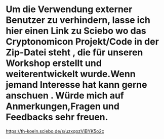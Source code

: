 
<h1>Um die Verwendung externer Benutzer zu verhindern, lasse  ich hier einen Link zu Sciebo wo das Cryptonomicon Projekt/Code in der Zip-Datei steht , die für unseren Workshop erstellt und weiterentwickelt wurde.Wenn jemand Interesse hat kann gerne anschuen . Würde mich auf Anmerkungen,Fragen und Feedbacks sehr freuen.</h1>

https://th-koeln.sciebo.de/s/uzxqozViBYK5o2c
